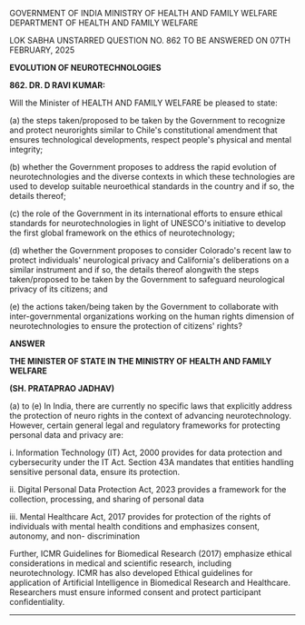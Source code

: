 GOVERNMENT OF INDIA
MINISTRY OF HEALTH AND FAMILY WELFARE
DEPARTMENT OF HEALTH AND FAMILY WELFARE

LOK SABHA
UNSTARRED QUESTION NO. 862
TO BE ANSWERED ON 07TH FEBRUARY, 2025

**EVOLUTION OF NEUROTECHNOLOGIES**

**862. DR. D RAVI KUMAR:**

Will the Minister of HEALTH AND FAMILY WELFARE be pleased to state:

(a) the steps taken/proposed to be taken by the Government to recognize and protect neurorights similar to Chile's constitutional amendment that ensures technological developments, respect people's physical and mental integrity;

(b) whether the Government proposes to address the rapid evolution of neurotechnologies and the diverse contexts in which these technologies are used to develop suitable neuroethical standards in the country and if so, the details thereof;

(c) the role of the Government in its international efforts to ensure ethical standards for neurotechnologies in light of UNESCO's initiative to develop the first global framework on the ethics of neurotechnology;

(d) whether the Government proposes to consider Colorado's recent law to protect individuals' neurological privacy and California's deliberations on a similar instrument and if so, the details thereof alongwith the steps taken/proposed to be taken by the Government to safeguard neurological privacy of its citizens; and

(e) the actions taken/being taken by the Government to collaborate with inter-governmental organizations working on the human rights dimension of neurotechnologies to ensure the protection of citizens' rights?

**ANSWER**

**THE MINISTER OF STATE IN THE MINISTRY OF HEALTH AND FAMILY WELFARE**

**(SH. PRATAPRAO JADHAV)**

(a) to (e) In India, there are currently no specific laws that explicitly address the protection of neuro rights in the context of advancing neurotechnology. However, certain general legal and regulatory frameworks for protecting personal data and privacy are:

i. Information Technology (IT) Act, 2000 provides for data protection and cybersecurity under the IT Act. Section 43A mandates that entities handling sensitive personal data, ensure its protection.

ii. Digital Personal Data Protection Act, 2023 provides a framework for the collection, processing, and sharing of personal data

iii. Mental Healthcare Act, 2017 provides for protection of the rights of individuals with mental health conditions and emphasizes consent, autonomy, and non- discrimination

Further, ICMR Guidelines for Biomedical Research (2017) emphasize ethical considerations in medical and scientific research, including neurotechnology. ICMR has also developed Ethical guidelines for application of Artificial Intelligence in Biomedical Research and Healthcare. Researchers must ensure informed consent and protect participant confidentiality.

---
